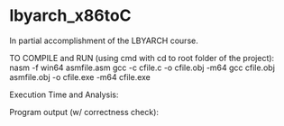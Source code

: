 # lbyarch_x86toC
In partial accomplishment of the LBYARCH course. 


TO COMPILE and RUN (using cmd with cd to root folder of the project):
nasm -f win64 asmfile.asm
gcc -c cfile.c -o cfile.obj -m64
gcc cfile.obj asmfile.obj -o cfile.exe -m64
cfile.exe


Execution Time and Analysis:



Program output (w/ correctness check):
